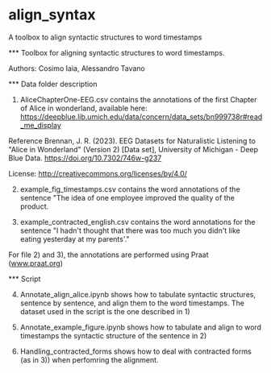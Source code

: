 # align_syntax
A toolbox to align syntactic structures to word timestamps

*** Toolbox for aligning syntactic structures to word timestamps. 

Authors: Cosimo Iaia, Alessandro Tavano


*** Data folder description
1) AliceChapterOne-EEG.csv contains the annotations of the first Chapter of Alice in wonderland, available here: https://deepblue.lib.umich.edu/data/concern/data_sets/bn999738r#read_me_display

Reference
Brennan, J. R. (2023). EEG Datasets for Naturalistic Listening to "Alice in Wonderland" (Version 2) [Data set], University of Michigan - Deep Blue Data. https://doi.org/10.7302/746w-g237

License: http://creativecommons.org/licenses/by/4.0/


2) example_fig_timestamps.csv contains the word annotations of the sentence "The idea of one employee improved the quality of the product.

3) example_contracted_english.csv contains the word annotations for the sentence "I hadn't thought that there was too much you didn't like eating yesterday at my parents'."

For file 2) and 3), the annotations are performed using Praat (www.praat.org)




*** Script

4) Annotate_align_alice.ipynb shows how to tabulate syntactic structures, sentence by sentence, and align them to the word timestamps. The dataset used in the script is the one described in 1)

5) Annotate_example_figure.ipynb shows how to tabulate and align to word timestamps the syntactic structure of the sentence in 2)

6) Handling_contracted_forms shows how to deal with contracted forms (as in 3)) when perfomring the alignment.




